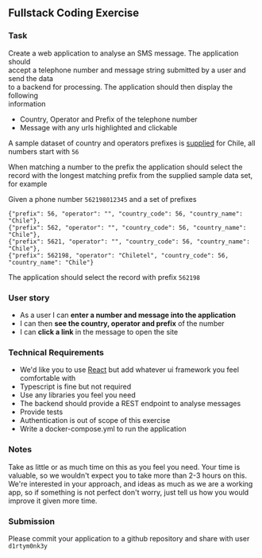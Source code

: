 ## Fullstack Coding Exercise 
### Task   
Create a web application to analyse an SMS message.  The application should     
accept a telephone number and message string submitted by a user and send the data     
to a backend for processing.  The application should then display the following     
information    
    
- Country, Operator and Prefix of the telephone number 
- Message with any urls highlighted and clickable   

A sample dataset of country and operators prefixes is [supplied](./sampledata.json) for Chile, all numbers start with `56`

When matching a number to the prefix the application should select the record with the longest matching prefix from the supplied sample data set, for example

Given a phone number `562198012345`  and a set of prefixes

    {"prefix": 56, "operator": "", "country_code": 56, "country_name": "Chile"},  
    {"prefix": 562, "operator": "", "country_code": 56, "country_name": "Chile"},
    {"prefix": 5621, "operator": "", "country_code": 56, "country_name": "Chile"},
    {"prefix": 562198, "operator": "Chiletel", "country_code": 56, "country_name": "Chile"}

The application should select the record with prefix `562198`
    
### User story 
 - As a user I can **enter a number and message into the application**
 - I can then **see the country, operator and prefix** of the number    
 - I can **click a link** in the message to open the site 
  
### Technical Requirements  
- We'd like you to use [React](https://facebook.github.io/react/) but add whatever ui framework you feel comfortable with 
- Typescript is fine but not required  
- Use any libraries you feel you need 
- The backend should provide a REST endpoint to analyse messages  
- Provide tests  
- Authentication is out of scope of this exercise  
- Write a docker-compose.yml to run the application  
  
### Notes  
Take as little or as much time on this as you feel you need. 
Your time is valuable, so we wouldn't expect you to take more than 2-3 hours on this.  
We're interested in your approach, and ideas as much as we are a working app, 
so if something is not perfect don't worry, just tell us how you would improve it given more time.
  
### Submission  
Please commit your application to a github repository and share with user `d1rtym0nk3y`
